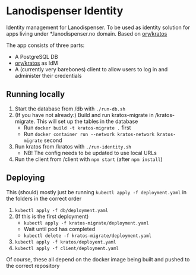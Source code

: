 # Lanodispenser Identity

Identity management for Lanodispenser. To be used as identity solution for apps living under *.lanodispenser.no domain.
Based on [ory/kratos](https://github.com/ory/kratos)

The app consists of three parts:

* A PostgreSQL DB
* [ory/kratos](https://github.com/ory/kratos) as IdM
* A (currently very barebones) client to allow users to log in and administer their credentials

## Running locally

1. Start the database from /db with `./run-db.sh`
2. (If you have not already:) Build and run kratos-migrate in /kratos-migrate. This will set up the tables in the database
    - Run `docker build -t kratos-migrate .` first
    - Run `docker container run --network kratos-network kratos-migrate` second
3. Run kratos from /kratos with `./run-identity.sh`
    - NB! The config needs to be updated to use local URLs
4. Run the client from /client with `npm start` (after `npm install`)

## Deploying

This (should) mostly just be running `kubectl apply -f deployment.yaml` in the folders in the correct order

1. `kubectl apply -f db/deployment.yaml`
2. (If this is the first deployment)
    - `kubectl apply -f kratos-migrate/deployment.yaml`
    - Wait until pod has completed
    - `kubectl delete -f kratos-migrate/deployment.yaml`
3. `kubectl apply -f kratos/deployent.yaml`
4. `kubectl apply -f client/deployment.yaml`

Of course, these all depend on the docker image being built and pushed to the correct repository